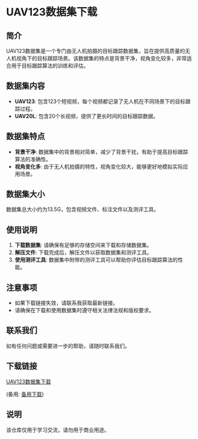 # UAV123数据集下载

## 简介
UAV123数据集是一个专门由无人机拍摄的目标跟踪数据集，旨在提供高质量的无人机视角下的目标跟踪场景。该数据集的特点是背景干净，视角变化较多，非常适合用于目标跟踪算法的训练和评估。

## 数据集内容
- **UAV123**: 包含123个短视频，每个视频都记录了无人机在不同场景下的目标跟踪过程。
- **UAV20L**: 包含20个长视频，提供了更长时间的目标跟踪数据。

## 数据集特点
- **背景干净**: 数据集中的背景相对简单，减少了背景干扰，有助于提高目标跟踪算法的准确性。
- **视角变化多**: 由于无人机拍摄的特性，视角变化较大，能够更好地模拟实际应用场景。

## 数据集大小
数据集总大小约为13.5G，包含视频文件、标注文件以及测评工具。

## 使用说明
1. **下载数据集**: 请确保有足够的存储空间来下载和存储数据集。
2. **解压文件**: 下载完成后，解压文件以获取数据集和测评工具。
3. **使用测评工具**: 数据集中附带的测评工具可以帮助你评估目标跟踪算法的性能。

## 注意事项
- 如果下载链接失效，请联系我获取最新链接。
- 请确保在下载和使用数据集时遵守相关法律法规和版权要求。

## 联系我们
如有任何问题或需要进一步的帮助，请随时联系我们。

## 下载链接
[UAV123数据集下载](https://pan.quark.cn/s/f5c0f463683d) 

(备用: [备用下载](https://pan.baidu.com/s/1Cfi-obMKDYkM9cPJe0piyw?pwd=1234))

## 说明

该仓库仅用于学习交流，请勿用于商业用途。
